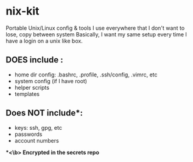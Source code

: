 # nix-kit
Portable Unix/Linux config &amp; tools I use everywhere that I don't want to lose, copy between system
Basically, I want my same setup every time I have a login on a unix like box.

## DOES include :
* home dir config: .bashrc, .profile, .ssh/config, .vimrc, etc
* system config (if I have root)
* helper scripts
* templates

## Does NOT include*:
* keys: ssh, gpg, etc
* passwords
* account numbers

<b>*<\b> Encrypted in the **secrets** repo

